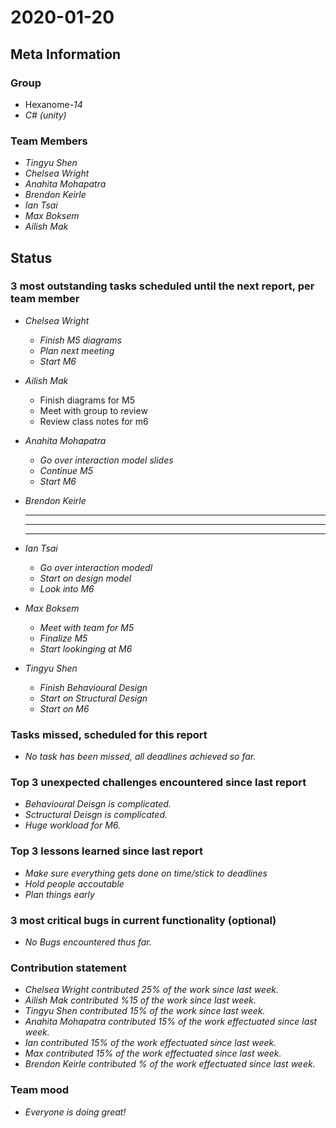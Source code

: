 # 2020-01-20

## Meta Information

### Group

 * Hexanome-*14*
 * *C# (unity)*

### Team Members

 * *Tingyu Shen*
 * *Chelsea Wright*
 * *Anahita Mohapatra*
 * *Brendon Keirle*
 * *Ian Tsai*
 * *Max Boksem*
 * *Ailish Mak*

## Status

### 3 most outstanding tasks scheduled until the next report, per team member

 * *Chelsea Wright*
   * *Finish M5 diagrams*
   * *Plan next meeting*
   * *Start M6*
   
   
 * *Ailish Mak*
   * Finish diagrams for M5
   * Meet with group to review
   * Review class notes for m6
 
 
 * *Anahita Mohapatra*
   * *Go over interaction model slides*
   * *Continue M5*
   * *Start M6*
 
 * *Brendon Keirle*
   * **
   * **
   * **
 
 
 * *Ian Tsai*
   * *Go over interaction modedl*
   * *Start on design model*
   * *Look into M6*


 * *Max Boksem*
   * *Meet with team for M5*
   * *Finalize M5*
   * *Start lookinging at M6*
 
 
 * *Tingyu Shen*
   * *Finish Behavioural Design*
   * *Start on Structural Design*
   * *Start on M6*



### Tasks missed, scheduled for this report

 * *No task has been missed, all deadlines achieved so far.*

### Top 3 unexpected challenges encountered since last report

 * *Behavioural Deisgn is complicated.*
 * *Sctructural Deisgn is complicated.*
 * *Huge workload for M6.*
 

### Top 3 lessons learned since last report

   * *Make sure everything gets done on time/stick to deadlines*
   * *Hold people accoutable*
   * *Plan things early*

### 3 most critical bugs in current functionality (optional)

 * *No Bugs encountered thus far.*

### Contribution statement

 * *Chelsea Wright contributed 25% of the work since last week.*
 * *Ailish Mak contributed %15 of the work since last week.*
 * *Tingyu Shen contributed 15% of the work since last week.*
 * *Anahita Mohapatra contributed 15% of the work effectuated since last week.*
 * *Ian contributed 15% of the work effectuated since last week.*
 * *Max contributed 15% of the work effectuated since last week.*
 * *Brendon Keirle contributed % of the work effectuated since last week.*

### Team mood

 * *Everyone is doing great!*
